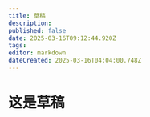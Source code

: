 ```yaml
---
title: 草稿
description: 
published: false
date: 2025-03-16T09:12:44.920Z
tags: 
editor: markdown
dateCreated: 2025-03-16T04:04:00.748Z
---
```


# 这是草稿
